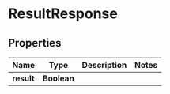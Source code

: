 

# ResultResponse


## Properties

| Name | Type | Description | Notes |
|------------ | ------------- | ------------- | -------------|
|**result** | **Boolean** |  |  |



